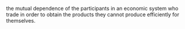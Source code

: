 the mutual dependence of the participants in an economic system who trade in order to obtain the products they cannot produce efficiently for themselves.

